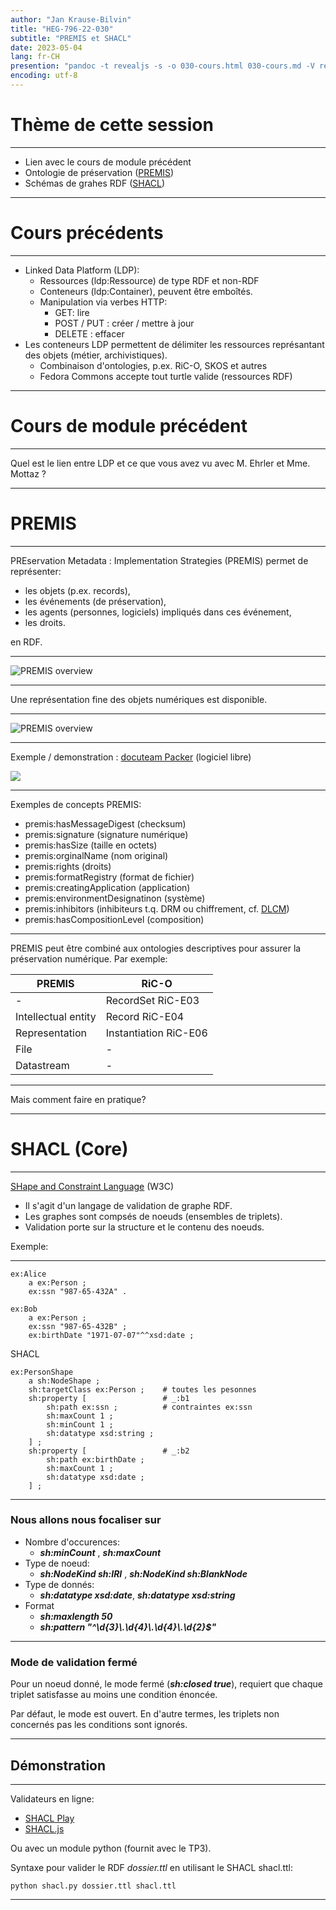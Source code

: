 ```yaml
---
author: "Jan Krause-Bilvin"
title: "HEG-796-22-030"
subtitle: "PREMIS et SHACL"
date: 2023-05-04
lang: fr-CH
presention: "pandoc -t revealjs -s -o 030-cours.html 030-cours.md -V revealjs-url=reveal.js -V theme=white --katex; pandoc -t html5 -o 030-cours.pdf 030-cours.md"
encoding: utf-8
---
```


# Thème de cette session

---

  * Lien avec le cours de module précédent
  * Ontologie de préservation ([PREMIS](https://fr.wikipedia.org/wiki/Preservation_Metadata:_Implementation_Strategies))
  * Schémas de grahes RDF ([SHACL](https://fr.wikipedia.org/wiki/SHACL))

---

# Cours précédents

---

* Linked Data Platform (LDP): 
  * Ressources (ldp:Ressource) de type RDF et non-RDF
  * Conteneurs (ldp:Container), peuvent être emboîtés.
  * Manipulation via verbes HTTP:
    * GET: lire
	* POST / PUT : créer / mettre à jour
	* DELETE : effacer
* Les conteneurs LDP permettent de délimiter les ressources représantant des objets (métier, archivistiques).
  * Combinaison d'ontologies, p.ex. RiC-O, SKOS et autres
  * Fedora Commons accepte tout turtle valide (ressources RDF)

---

# Cours de module précédent

---


Quel est le lien entre LDP et ce que vous avez vu avec M. Ehrler et Mme. Mottaz ?

 
---

# PREMIS

---

PREservation Metadata : Implementation Strategies (PREMIS) permet de représenter:

* les objets (p.ex. records),
* les événements (de préservation),
* les agents (personnes, logiciels) impliqués dans ces événement,
* les droits.

en RDF.


---

![PREMIS overview](media/PREMIS-overview.png)

---

Une représentation fine des objets numériques est disponible. 

---

![PREMIS overview](media/PREMIS-objects.png)

---

Exemple / demonstration : [docuteam Packer](https://wiki.docuteam.ch/doku.php?id=docuteam:packer) (logiciel libre)

![](media/docuteam_packer.png)

---

Exemples de concepts PREMIS:

* premis:hasMessageDigest (checksum)
* premis:signature (signature numérique)
* premis:hasSize (taille en octets) 
* premis:orginalName (nom original)
* premis:rights (droits)
* premis:formatRegistry (format de fichier)
* premis:creatingApplication (application)
* premis:environmentDesignatinon (système)
* premis:inhibitors (inhibiteurs t.q. DRM ou chiffrement, cf. [DLCM](https://sandbox.dlcm.ch/administration/docs/DLCM-IntegrationGuide.html))
* premis:hasCompositionLevel (composition)

---


PREMIS peut être combiné aux ontologies descriptives pour assurer la préservation numérique. Par exemple:

| PREMIS | RiC-O |
|--------|-------|
| - | RecordSet RiC-E03 |
| Intellectual entity | Record RiC-E04 |
| Representation | Instantiation RiC-E06 |
| File | - |
| Datastream | - |

---

Mais comment faire en pratique?

---

# SHACL (Core)

---

[SHape and Constraint Language](https://www.w3.org/TR/shacl/) (W3C)

* Il s'agit d'un langage de validation de graphe RDF.
* Les graphes sont compsés de noeuds (ensembles de triplets).
* Validation porte sur la structure et le contenu des noeuds.

Exemple:

---

```turtle
ex:Alice
	a ex:Person ;
	ex:ssn "987-65-432A" .

ex:Bob
	a ex:Person ;
	ex:ssn "987-65-432B" ;
	ex:birthDate "1971-07-07"^^xsd:date ;
```

SHACL

```turtle
ex:PersonShape
	a sh:NodeShape ;
	sh:targetClass ex:Person ;    # toutes les pesonnes
	sh:property [                 # _:b1
		sh:path ex:ssn ;          # contraintes ex:ssn
		sh:maxCount 1 ;
		sh:minCount 1 ;
		sh:datatype xsd:string ;
	] ;
	sh:property [                 # _:b2
		sh:path ex:birthDate ;
		sh:maxCount 1 ;
		sh:datatype xsd:date ;
	] ;
```

---

### Nous allons nous focaliser sur

* Nombre d'occurences:  
  * ***sh:minCount*** , ***sh:maxCount***
* Type de noeud: 
  * ***sh:NodeKind sh:IRI*** , ***sh:NodeKind sh:BlankNode***
* Type de donnés: 
  * ***sh:datatype xsd:date***, ***sh:datatype xsd:string*** 
* Format
  * ***sh:maxlength 50***
  * ***sh:pattern "^\\d{3}\\.\\d{4}\\.\\d{4}\\.\\d{2}$"***
 

---

### Mode de validation fermé

Pour un noeud donné, le mode fermé (***sh:closed true***), requiert que
chaque triplet satisfasse au moins une condition énoncée.

Par défaut, le mode est ouvert. En d'autre termes, les triplets non concernés
pas les conditions sont ignorés.

---

## Démonstration

---

Validateurs en ligne: 

* [SHACL Play](https://shacl-play.sparna.fr/play/validate)
* [SHACL.js](https://www.ida.liu.se/~robke04/SHACLTutorial/)

Ou avec un module python (fournit avec le TP3).

Syntaxe pour valider le RDF *dossier.ttl* en utilisant le SHACL shacl.ttl:

```
python shacl.py dossier.ttl shacl.ttl
```


---
